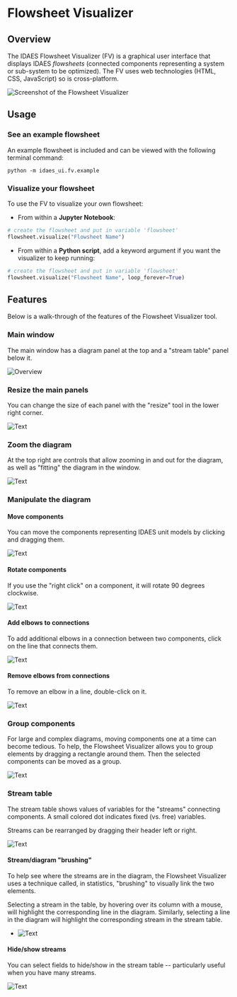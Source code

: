 # Flowsheet Visualizer

## Overview

The IDAES Flowsheet Visualizer (FV) is a graphical user interface that displays IDAES *flowsheets* (connected components representing a system or sub-system to be optimized). The FV uses web technologies (HTML, CSS, JavaScript) so is cross-platform.

![Screenshot of the Flowsheet Visualizer](_static/sample_fv.png)

## Usage

### See an example flowsheet
An example flowsheet is included and can be viewed with the following terminal command:

```shell
python -m idaes_ui.fv.example
```

### Visualize your flowsheet
To use the FV to visualize your own flowsheet:
* From within a **Jupyter Notebook**:
```python
# create the flowsheet and put in variable 'flowsheet'
flowsheet.visualize("Flowsheet Name")
```
* From within a **Python script**, add a keyword argument if you want the visualizer to keep running: 
```python
# create the flowsheet and put in variable 'flowsheet'
flowsheet.visualize("Flowsheet Name", loop_forever=True)
```

## Features
Below is a walk-through of the features of the Flowsheet Visualizer tool.

### Main window
The main window has a diagram panel at the top and a "stream table" panel below it.

![Overview](_static/fv/fv1.png)

### Resize the main panels
You can change the size of each panel with the "resize" tool in the lower right corner.

![Text](_static/fv/fv2.png)

### Zoom the diagram
At the top right are controls that allow zooming in and out for the diagram, as well as "fitting" the diagram in the window.

![Text](_static/fv/fv3.png)

### Manipulate the diagram

#### Move components
You can move the components representing IDAES unit models by clicking and dragging them.

![Text](_static/fv/fvr1.png)

#### Rotate components
If you use the "right click" on a component, it will rotate 90 degrees clockwise.

![Text](_static/fv/fvr2.png)

#### Add elbows to connections
To add additional elbows in a connection between two components, click on the line that connects them.

![Text](_static/fv/fvr3.png)

#### Remove elbows from connections
To remove an elbow in a line, double-click on it.

![Text](_static/fv/fvr4.png)

### Group components
For large and complex diagrams, moving components one at a time can become tedious.
To help, the Flowsheet Visualizer allows you to group elements by dragging a rectangle
around them. Then the selected components can be moved as a group.

![Text](_static/fv/fvg1.png)


### Stream table

The stream table shows values of variables for the "streams" connecting components.
A small colored dot indicates fixed (vs. free) variables.

Streams can be rearranged by dragging their header left or right.

![Text](_static/fv/fvst1.png)

#### Stream/diagram "brushing"

To help see where the streams are in the diagram, the Flowsheet Visualizer
uses a technique called, in statistics, "brushing" to visually link the two elements.

Selecting a stream in the table, by hovering over its column with a mouse, will 
highlight the corresponding line in the diagram.
Similarly, selecting a line in the diagram will highlight the corresponding 
stream in the stream table.

* ![Text](_static/fv/fvst3.png)

#### Hide/show streams
You can select fields to hide/show in the stream table -- particularly useful when you have many streams.

![Text](_static/fv/fvst2.png)
